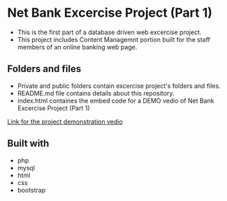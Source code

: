 # Net Bank Excercise Project (Part 1)

- This is the first part of a database driven web excercise project.
- This project includes Content Managemnt portion built for the staff members of an online     banking web page.

## Folders and files
- Private and public folders contain excercise project's folders and files.
- README.md file contains details about this repository.
- index.html containes the embed code for a DEMO vedio of Net Bank Excercise Project (Part 1)
  
[Link for the project demonstration vedio](https://dulanjaleefl.github.io/net_bank/)

## Built with
* php
* mysql
* html
* css
* bootstrap




